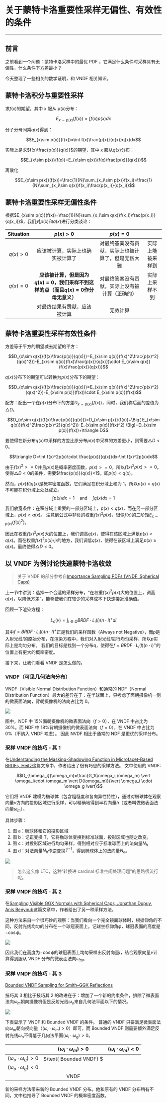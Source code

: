 # 关于蒙特卡洛重要性采样无偏性、有效性的条件

---

## 前言

之前看到一个问题：蒙特卡洛采样中的最优 PDF ，它满足什么条件时采样具有无偏性，什么条件下方差最小？

今天整理了一些相关的数学证明，和 VNDF 相关知识。

## 蒙特卡洛积分与重要性采样

求$f(x)$的期望，其中 x 服从 p(x)分布：

$$E_{x\sim p(x)}(f(x))=\int f(x)p(x)dx$$

分子分母同乘$q(x)$得到：

$$E_{x\sim p(x)}(f(x))=\int f(x)\frac{p(x)}{q(x)}q(x)dx$$

实际上是求$f(x)\frac{p(x)}{q(x)}$的期望，其中 x 服从$q(x)$分布：

$$E_{x\sim p(x)}(f(x))=E_{x\sim q(x)}(f(x)\frac{p(x)}{q(x)})$$

离散化

$$E_{x\sim p(x)}(f(x))=\frac{1}{N}\sum_{x_i\sim p(x)}f(x_i)=\frac{1}{N}\sum_{x_i\sim q(x)}f(x_i)\frac{p(x_i)}{q(x_i)}$$

## 蒙特卡洛重要性采样无偏性条件

根据$E_{x\sim p(x)}(f(x))=\frac{1}{N}\sum_{x_i\sim q(x)}f(x_i)\frac{p(x_i)}{q(x_i)}$，我们对$p(x)$和$q(x)$进行分类谈论：

| Situation |                                      $p(x)>0$                                      |                      $p(x)=0$                      |                  |
| :-------: | :--------------------------------------------------------------------------------: | :------------------------------------------------: | :--------------: |
| $q(x)>0$  |                          应该被计算，实际上也确实被计算了                          | 对最终答案没有贡献，实际上也被计算了，但是无伤大雅 | 实际上能被采样到 |
| $q(x)=0$  | **应该被计算，但是因为$q(x)=0$，我们采样不到这样的点（而且$q(x)=0$作分母无意义）** |   对最终答案没有贡献，实际上没有被计算（正确的）   |  实际上采样不到  |
|           |                            对最终结果有贡献，应该被计算                            |                      无效计算                      |                  |

## 蒙特卡洛重要性采样有效性条件

方差等于平方的期望减去期望的平方：

$$D_{x\sim q(x)}(f(x)\frac{p(x)}{q(x)})=E_{x\sim q(x)}(f(x)^2\frac{p(x)^2}{q(x)^2})-E_{x\sim q(x)}(f(x)\frac{p(x)}{q(x)})\cdot E_{x\sim q(x)}(f(x)\frac{p(x)}{q(x)})$$

$q(x)$分布下的期望可以转换为$p(x)$分布下的期望：

$$D_{x\sim q(x)}(f(x)\frac{p(x)}{q(x)})=E_{x\sim q(x)}(f(x)^2\frac{p(x)^2}{q(x)^2})-E_{x\sim p(x)}(f(x))\cdot E_{x\sim p(x)}(f(x))$$

配方：配出一个在$p(x)$分布下的方差$D_{x\sim p(x)}(f(x))$，同时，我们称后面的差值为$\triangle D$。

$$D_{x\sim q(x)}(f(x)\frac{p(x)}{q(x)})=D_{x\sim p(x)}(f(x))+\Big( E_{x\sim q(x)}(f(x)^2\frac{p(x)^2}{q(x)^2})-E_{x\sim p(x)}(f(x)^2) \Big)=D_{x\sim p(x)}(f(x))+\triangle D$$

要使得在新分布$q(x)$中采样的方差比原分布$p(x)$中采样的方差更小，则需要$\triangle D<0$。

$$\triangle D=\int f(x)^2p(x)\cdot \frac{p(x)}{q(x)}dx-\int f(x)^2p(x)dx$$

由于$f(x)^2>=0$并且$p(x)$是概率密度函数，$p(x)>=0$，所以$f(x)^2p(x)>=0$。
使得$\triangle D<0$的条件，需要$\frac{p(x)}{q(x)}<1$，即$p(x)<q(x)$。

然而，$p(x)$和$q(x)$是概率密度函数，它们满足在积分域上和为 1，所以$p(x)<q(x)$不可能在积分域上处处成立。
$$\int p(x)dx=1 \quad \text{and} \quad \int q(x)dx=1$$

我们放宽条件：在积分域上重要的一部分区域上，$p(x)\lt q(x)$，而在另一部分区域上，$p(x)\ge q(x)$。
注意到公式中非负的权重$f(x)^2p(x)$，很像$f(x)$的二阶矩$E_{x\sim p(x)}(f(x)^2)$。

因此在权重$f(x)^2p(x)$大的位置上，我们调高$q(x)$，使得在该区域上满足$p(x)\lt q(x)$。而在权重$f(x)^2p(x)$小的地方，我们调低$q(x)$，使得在该区域上满足$p(x)\ge q(x)$。最终使得$\triangle D<0$。

## 以 VNDF 为例讨论快速蒙特卡洛收敛

> 关于 VNDF 的部分参考自[Importance Sampling PDFs (VNDF, Spherical Caps)](https://miusjun13qu.feishu.cn/docx/PerwdWePRoeDxaxz5k0cpHpVnWb)

上一节中讲到：选择一个合适的采样分布，“在权重$f(x)^2p(x)$大的位置上，调高$q(x)$，以降低方差”，能够使我们在较少的采样成本下快速接近准确值。

回顾一下渲染方程：

$$L_o(v)=\int_{l\in\Omega}BRDF\cdot L_i(l)(n\cdot l)^+dl$$

其中$f=BRDF\cdot L_i(l)(n\cdot l)^+$正是我们的采样函数（Always not Negative），而$p$是入射光线$l$的原始分布，在渲染方程中，我们对入射光线$l$进行均匀采样，所以$p$实际上是均匀分布。
我们的目标是找到一个分布$q$，使得在$f=BRDF\cdot L_i(l)(n\cdot l)^+$的位置上有更大的概率密度。

接下来，让我们看看 VNDF 是怎么做的。

### VNDF（可见几何法向分布）

VNDF（Visible Normal Distribution Function）和通常的 NDF（Normal Distribution Function）最大的差异在于：在半球面上，只考虑了面朝摄像机一侧的微表面法向，背朝摄像机的法向占比为 0。

![](pic/Pasted%20image%2020241205211219.png)

图中，NDF 中 15%面朝摄像机的微表面法向（$f>0$），在 VNDF 中占比为 30%。而 NDF 中 18%背朝摄像机的微表面法向（$f=0$），在 VNDF 中占比为 0%（不纳入 VNDF 考虑）。
因此 NVDF 相比于通常的 NDF 是更优的采样分布。

### 采样 VNDF 的技巧 - 其 1

在[Understanding the Masking-Shadowing Function in Microfacet-Based BRDFs, Heitz](https://jcgt.org/published/0003/02/03/paper.pdf)这篇文章中，作者给出了很有巧思的采样方法。
文中使用的 VNDF:

$$D_{\omega_i}(\omega_m)=\frac{G_1(\omega_i,\omega_m) \vert \omega_i\cdot \omega_m \vert D(\omega_m)}{\vert \omega_i \cdot \omega_g \vert}$$

它们将 VNDF 建模为椭球体（包含粗糙度和各向异性特性），通过对椭球体在观察向量$v$方向的投影区域进行采样，可以精确地得到半程向量$h$（或者叫做微表面法向量$\omega_m$）。

具体步骤：

1. 图 a：椭球体和它的投影区域
2. 图 b：记正变换 T，它将椭球体变换到标准球面，投影区域也随之改变。
3. 图 c：对投影区域进行均匀采样，得到相对应于标准球面上的法向量$N_h$
4. 图 d：对法向量$N_h$作逆变换$T^{-1}$，得到椭球体上的法向量$N_e$。

![](pic/Pasted%20image%2020241205213412.png)

> 怎么这么像 LTC，这种“转换进 cardinal 标准空间处理问题”的思路很流行呢。

### 采样 VNDF 的技巧 - 其 2

在[Sampling Visible GGX Normals with Spherical Caps, Jonathan Dupuy, Anis Benyoub](https://arxiv.org/pdf/2306.05044v2.pdf)这篇文章中，作者给出了另一种采样方法。

这种方法来自一个很巧妙的观察：当我们看向一个完全镜面球体时，根据仰角的不同，反射光线均匀的分布在一个球冠表面上。记球坐标仰角$\phi$，球冠表面的高度是$-\cos{\phi}$。

![](pic/Pasted%20image%2020241206100854.png)

因此我们在高度为$-\cos{\phi}$的球冠表面上均匀采样出反射向量$l$，结合观察向量$v$计算得到服从 VNDF 分布的微表面法向$\omega_m$。

### 采样 VNDF 的技巧 - 其 3

[Bounded VNDF Sampling for Smith–GGX Reflections](https://dl.acm.org/doi/10.1145/3610543.3626163)

技巧其 3 相比于技巧其 2 的改进在于：增加了一个新的约束条件，排除了微表面法向$\omega_m$朝向摄像机但是反射光线$\omega_o$来自几何法平面以下的情况。

![](pic/Pasted%20image%2020241208220421.png)

下表显示了 VNDF 和 Bounded VNDF 的条件。
普通的 VNDF 只要满足微表面法向$\omega_m$朝向视向量（$(\omega_i \cdot \omega_m) > 0$）即可，而 Bounded VNDF 则需要额外满足反射光线$\omega_o$不得低于几何法平面$(\omega_i \cdot \omega_g )> 0$。

|                                 | ${(\omega_i \cdot \omega_m)}>0$ | ${(\omega_i \cdot \omega_m)}<0$ |
| :-----------------------------: | :-----------------------------: | :-----------------------------: |
| ${(\omega_o \cdot \omega_g)}>0$ |     $\text{ Bounded VNDF} $     |                                 |
| ${(\omega_o \cdot \omega_g)}<0$ |                                 |                                 |
|                                 |              VNDF               |

新的采样方法带来新的 Bounded VNDF 分布。他和原有的 VNDF 分布稍有不同，文中也推导了 Bounded VNDF 的概率密度函数。
